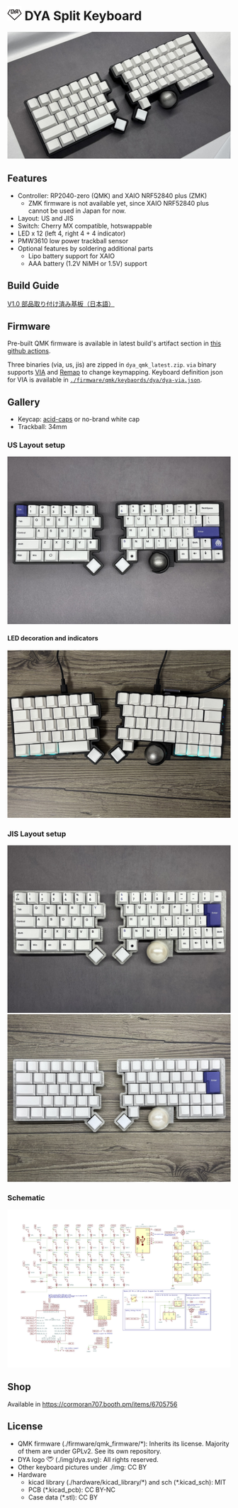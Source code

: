 # <img src="img/dya.svg" width=32> DYA Split Keyboard

![](img/header.jpg)

## Features

- Controller: RP2040-zero (QMK) and XAIO NRF52840 plus (ZMK)
  - ZMK firmware is not available yet, since XAIO NRF52840 plus cannot be used in Japan for now.
- Layout: US and JIS
- Switch: Cherry MX compatible, hotswappable
- LED x 12 (left 4, right 4 + 4 indicator)
- PMW3610 low power trackball sensor
- Optional features by soldering additional parts
  - Lipo battery support for XAIO
  - AAA battery (1.2V NiMH or 1.5V) support

## Build Guide

[V1.0 部品取り付け済み基板（日本語）](./hardware/dya-v1/build-guide/pcba/Readme-ja.md)

## Firmware

Pre-built QMK firmware is available in latest build's artifact section in [this github actions](https://github.com/cormoran/dya-keyboard/actions/workflows/main.yml).

Three binaries (via, us, jis) are zipped in `dya_qmk_latest.zip`. `via` binary supports [VIA](https://www.usevia.app/) and [Remap](https://remap-keys.app/) to change keymapping. Keyboard definition json for VIA is available in [`./firmware/qmk/keybaords/dya/dya-via.json`](https://github.com/cormoran/dya-keyboard/blob/main/firmware/qmk/keyboards/dya/dya-via.json).

## Gallery

- Keycap: [acid-caps](https://keeb-on.com/collections/acid-caps) or no-brand white cap
- Trackball: 34mm

### US Layout setup

![](img/us-black.jpg)

#### LED decoration and indicators

![](img/us-black-led.jpg)

### JIS Layout setup

![](img/jp-crystal-gray.jpg)
![](img/jp-crystal-white.jpg)

### Schematic

![](img/v1-schematic.jpg)

## Shop

Available in https://cormoran707.booth.pm/items/6705756

## License

- QMK firmware (./firmware/qmk_firmware/\*): Inherits its license. Majority of them are under GPLv2. See its own repository.
- DYA logo <img src="img/dya.svg" width=16> (./img/dya.svg): All rights reserved.
- Other keyboard pictures under ./img: CC BY
- Hardware
  - kicad library (./hardware/kicad_library/\*) and sch (\*.kicad_sch): MIT
  - PCB (\*.kicad_pcb): CC BY-NC
  - Case data (\*.stl): CC BY
